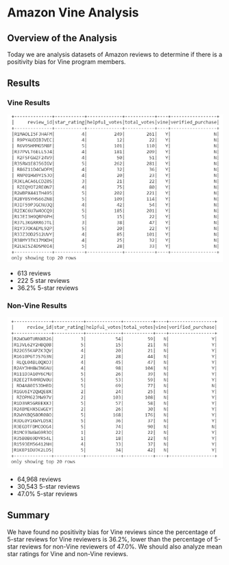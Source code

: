 # Amazon Vine Analysis

## Overview of the Analysis

Today we are analysis datasets of Amazon reviews to determine if there is a positivity bias for Vine program members.

## Results

### Vine Results

![](vine_reviews.PNG)

- 613 reviews
- 222 5 star reviews
- 36.2% 5-star reviews

### Non-Vine Results

![](not_vine_reviews.PNG)

- 64,968 reviews
- 30,543 5-star reviews
- 47.0% 5-star reviews

## Summary

We have found no positivity bias for Vine reviews since the percentage of 5-star reviews for Vine reviewers is 36.2%, lower than the percentage of 5-star reviews for non-Vine reviewers of 47.0%. We should also analyze mean star ratings for Vine and non-Vine reviews.

